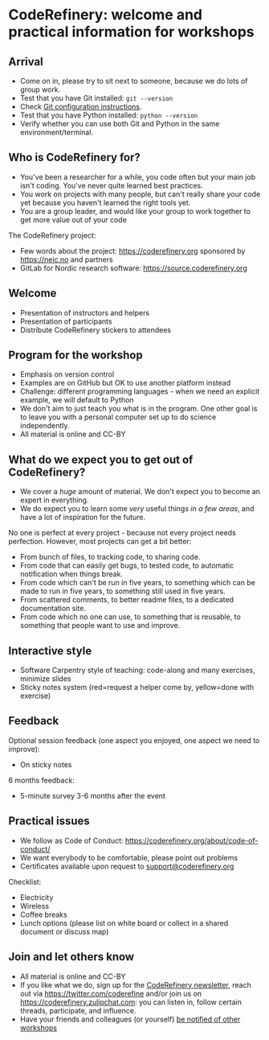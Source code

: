 

# CodeRefinery: welcome and practical information for workshops

## Arrival

- Come on in, please try to sit next to someone, because we do lots of
  group work.
- Test that you have Git installed: `git --version`
- Check [Git configuration instructions](https://coderefinery.github.io/git-refresher/01-setup/#configuring-git).
- Test that you have Python installed: `python --version`
- Verify whether you can use both Git and Python in the same environment/terminal.


## Who is CodeRefinery for?

- You've been a researcher for a while, you code often but
  your main job isn't coding.  You've never quite learned best
  practices.
- You work on projects with many people, but can't really share your
  code yet because you haven't learned the right tools yet.
- You are a group leader, and would like your group to work together
  to get more value out of your code

The CodeRefinery project:

- Few words about the project: https://coderefinery.org sponsored by https://neic.no and partners
- GitLab for Nordic research software: https://source.coderefinery.org


## Welcome

- Presentation of instructors and helpers
- Presentation of participants
- Distribute CodeRefinery stickers to attendees


## Program for the workshop

- Emphasis on version control
- Examples are on GitHub but OK to use another platform instead
- Challenge: different programming languages - when we need an explicit example,
  we will default to Python
- We don't aim to just teach you what is in the program. One other goal is to
  leave you with a personal computer set up to do science independently.
- All material is online and CC-BY


## What do we expect you to get out of CodeRefinery?

- We cover a *huge* amount of material.  We don't expect you to become
  an expert in everything.
- We do expect you to learn some *very* useful things *in a few
  areas*, and have a lot of inspiration for the future.

No one is perfect at every project - because not every project
needs perfection.  However, most projects can get a bit better:

- From bunch of files, to tracking code, to sharing code.
- From code that can easily get bugs, to tested code, to automatic
  notification when things break.
- From code which can't be run in five years, to something which can
  be made to run in five years, to something still used in five years.
- From scattered comments, to better readme files, to a dedicated
  documentation site.
- From code which no one can use, to something that is reusable, to
  something that people want to use and improve.


## Interactive style

- Software Carpentry style of teaching: code-along and many exercises, minimize slides
- Sticky notes system (red=request a helper come by, yellow=done with exercise)


## Feedback

Optional session feedback (one aspect you enjoyed, one aspect we need to improve):

- On sticky notes

6 months feedback:

- 5-minute survey 3-6 months after the event


## Practical issues

- We follow as Code of Conduct: https://coderefinery.org/about/code-of-conduct/
- We want everybody to be comfortable, please point out problems
- Certificates available upon request to support@coderefinery.org

Checklist:

- Electricity
- Wireless
- Coffee breaks
- Lunch options (please list on white board or collect in a shared document or discuss map)


## Join and let others know

- All material is online and CC-BY
- If you like what we do, sign up for the [CodeRefinery newsletter](https://coderefinery.org/), reach out via https://twitter.com/coderefine and/or
  join us on https://coderefinery.zulipchat.com: you can listen in, follow
  certain threads, participate, and influence.
- Have your friends and colleagues (or yourself) [be notified of other
  workshops](https://coderefinery.org/workshops/upcoming/#notify-me)
